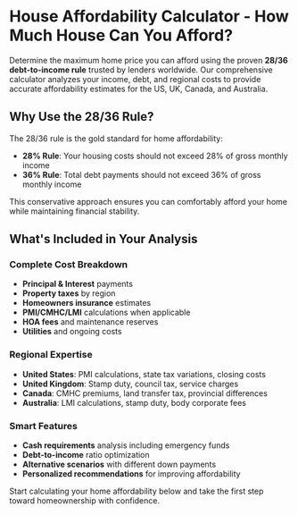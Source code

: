 # House Affordability Calculator - How Much House Can You Afford?

Determine the maximum home price you can afford using the proven **28/36 debt-to-income rule** trusted by lenders worldwide. Our comprehensive calculator analyzes your income, debt, and regional costs to provide accurate affordability estimates for the US, UK, Canada, and Australia.

## Why Use the 28/36 Rule?

The 28/36 rule is the gold standard for home affordability:
- **28% Rule**: Your housing costs should not exceed 28% of gross monthly income
- **36% Rule**: Total debt payments should not exceed 36% of gross monthly income

This conservative approach ensures you can comfortably afford your home while maintaining financial stability.

## What's Included in Your Analysis

### Complete Cost Breakdown
- **Principal & Interest** payments
- **Property taxes** by region
- **Homeowners insurance** estimates
- **PMI/CMHC/LMI** calculations when applicable
- **HOA fees** and maintenance reserves
- **Utilities** and ongoing costs

### Regional Expertise
- **United States**: PMI calculations, state tax variations, closing costs
- **United Kingdom**: Stamp duty, council tax, service charges
- **Canada**: CMHC premiums, land transfer tax, provincial differences  
- **Australia**: LMI calculations, stamp duty, body corporate fees

### Smart Features
- **Cash requirements** analysis including emergency funds
- **Debt-to-income** ratio optimization
- **Alternative scenarios** with different down payments
- **Personalized recommendations** for improving affordability

Start calculating your home affordability below and take the first step toward homeownership with confidence.